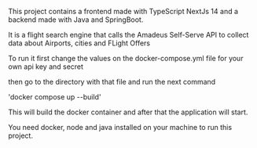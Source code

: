 This project contains a frontend made with TypeScript NextJs 14 and a backend made with Java and SpringBoot.

It is a flight search engine that calls the Amadeus Self-Serve API to collect data about Airports, cities and FLight Offers

To run it first change the values on the docker-compose.yml file for your own api key and secret

then go to the directory with that file and run the next command

'docker compose up --build'

This will build the docker container and after that the application will start.

You need docker, node and java installed on your machine to run this project.
